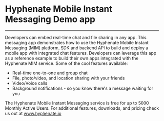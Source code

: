# Hyphenate Mobile Instant Messaging Demo app

--------

Developers can embed real-time chat and file sharing in any app. 
This messaging app demonstrates how to use the Hyphenate Mobile Instant Messaging (MIM) platform, SDK and backend API to build and deploy a mobile app with integrated chat features. Developers can leverage this app as a reference example to build their own apps integrated with the Hyphenate MIM service. Some of the cool features available:

- Real-time one-to-one and group chat
- File, photo/video, and location sharing with your friends
- Video/Voice calls
- Background notifications - so you know there's a message waiting for you

The Hyphenate Mobile Instant Messaging service is free for up to 5000 Monthly Active Users. For additional features, downloads, and pricing check us out at www.hyphenate.io
